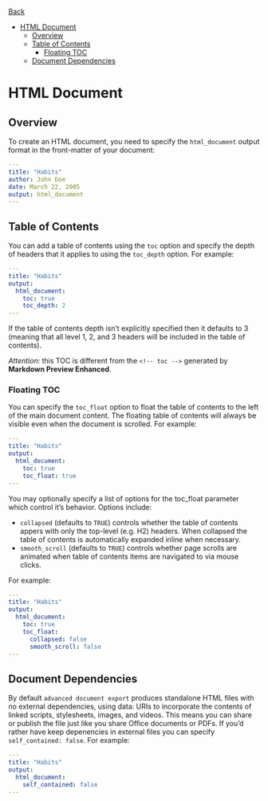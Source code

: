 [Back](/docs/advanced-export.md)

<!-- toc orderedList:0 -->

- [HTML Document](#html-document)
	- [Overview](#overview)
	- [Table of Contents](#table-of-contents)
		- [Floating TOC](#floating-toc)
	- [Document Dependencies](#document-dependencies)

<!-- tocstop -->

# HTML Document
## Overview
To create an HTML document, you need to specify the `html_document` output format in the front-matter of your document:  
```yaml
---
title: "Habits"
author: John Doe
date: March 22, 2005
output: html_document
---
```

## Table of Contents
You can add a table of contents using the `toc` option and specify the depth of headers that it applies to using the `toc_depth` option. For example:
```yaml
---
title: "Habits"
output:
  html_document:
    toc: true
    toc_depth: 2
---
```  
If the table of contents depth isn’t explicitly specified then it defaults to 3 (meaning that all level 1, 2, and 3 headers will be included in the table of contents).  

*Attention:* this TOC is different from the `<!-- toc -->` generated by **Markdown Preview Enhanced**.  

### Floating TOC  
You can specify the `toc_float` option to float the table of contents to the left of the main document content. The floating table of contents will always be visible even when the document is scrolled. For example:
```yaml
---
title: "Habits"
output:
  html_document:
    toc: true
    toc_float: true
---
```  
You may optionally specify a list of options for the toc_float parameter which control it’s behavior. Options include:  
* `collapsed` (defaults to `TRUE`) controls whether the table of contents appers with only the top-level (e.g. H2) headers. When collapsed the table of contents is automatically expanded inline when necessary.
* `smooth_scroll` (defaults to `TRUE`) controls whether page scrolls are animated when table of contents items are navigated to via mouse clicks.  

For example:  
```yaml
---
title: "Habits"
output:
  html_document:
    toc: true
    toc_float:
      collapsed: false
      smooth_scroll: false
---
```

## Document Dependencies
By default `advanced document export` produces standalone HTML files with no external dependencies, using data: URIs to incorporate the contents of linked scripts, stylesheets, images, and videos. This means you can share or publish the file just like you share Office documents or PDFs. If you’d rather have keep depenencies in external files you can specify `self_contained: false`. For example:  
```yaml
---
title: "Habits"
output:
  html_document:
    self_contained: false
---
```
